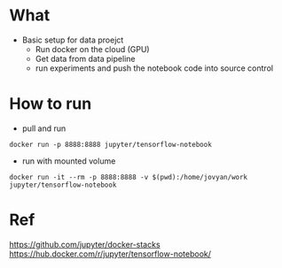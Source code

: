 # What
* Basic setup for data proejct
  * Run docker on the cloud (GPU)
  * Get data from data pipeline
  * run experiments and push the notebook code into source control

# How to run
* pull and run
```
docker run -p 8888:8888 jupyter/tensorflow-notebook
```

* run with mounted volume
```
docker run -it --rm -p 8888:8888 -v $(pwd):/home/jovyan/work jupyter/tensorflow-notebook
```

# Ref
https://github.com/jupyter/docker-stacks  
https://hub.docker.com/r/jupyter/tensorflow-notebook/  

